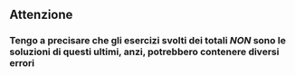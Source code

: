 ## Attenzione ##
### Tengo a precisare che gli esercizi svolti dei totali *NON* sono le soluzioni di questi ultimi, anzi, potrebbero contenere diversi errori ###
